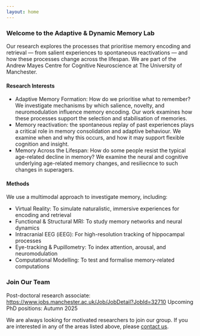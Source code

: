 ```yaml
---
layout: home
---
```

### Welcome to the Adaptive & Dynamic Memory Lab
Our research explores  the processes that prioritise memory encoding and retrieval — from salient experiences to spontaneous reactivations — and how these processes change across the lifespan. We are part of the Andrew Mayes Centre for Cognitive Neuroscience at The University of Manchester.

#### Research Interests

  - Adaptive Memory Formation: How do we prioritise what to remember? We investigate mechanisms by which salience, novelty, and neuromodulation influence memory encoding. Our work examines how these processes support the selection and stabilisation of memories.
  - Memory reactivation: the spontaneous replay of past experiences plays a critical role in memory consolidation and adaptive behaviour. We examine when and why this occurs, and how it may support flexible cognition and insight.
  - Memory Across the Lifespan: How do some people resist the typical age-related decline in memory? We examine the neural and cognitive underlying age-related memory changes, and resiliecnce to such changes in superagers.

#### Methods
We use a multimodal approach to investigate memory, including:
- Virtual Reality: To simulate naturalistic, immersive experiences for encoding and retrieval
- Functional & Structural MRI:</strong> To study memory networks and neural dynamics
- Intracranial EEG (iEEG): For high-resolution tracking of hippocampal processes
- Eye-tracking & Pupillometry: To index attention, arousal, and neuromodulation
- Computational Modelling: To test and formalise memory-related computations


### Join Our Team
Post-doctoral research associate: https://www.jobs.manchester.ac.uk/Job/JobDetail?JobId=32710
Upcoming PhD positions: Autumn 2025

We are always looking for motivated researchers to join our group. If you are interested in any of the areas listed above, please [contact us](/contact).

